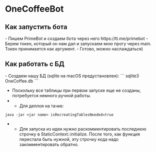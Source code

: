 <h1>OneCoffeeBot</h1>

<h2>Как запустить бота</h2>
- Пишем PrimeBot и создаем бота через него https://tt.me/primebot
- Берем токен, который он нам дал и запускаем мою прогу через main.
Токен принимается как аргумент.
- Готово, можно наслаждаться)

<h2>Как работать с БД</h2>
- Создаем нашу БД (sqlite на macOS предустановлен):
```
sqlite3 OneCoffee.db
```

- Поскольку все таблицы при первом запуске еще не созданы,
потребуется немного ручной работы.
- - Для деплоя на тачке:
```
java -jar <jar name> isRecreatingTablesNeeded=true
```
- - Для запуска из идеи нужно раскомментировать последнюю строчку
в StaticContext::initialize. После того, как функция перестала быть нужной, эту строчку кода надо закомментировать обратно.
